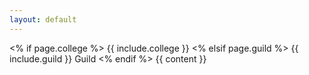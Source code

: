 ```yaml
---
layout: default
---
```

<% if page.college %>
  {{ include.college }}
<% elsif page.guild %>
  {{ include.guild }} Guild
<% endif %>
{{ content }}
